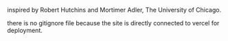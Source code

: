 inspired by Robert Hutchins and Mortimer Adler, The University of Chicago.

there is no gitignore file because the site is directly connected to vercel for deployment.
